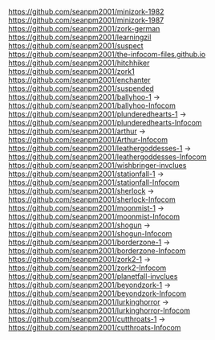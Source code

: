 https://github.com/seanpm2001/minizork-1982
https://github.com/seanpm2001/minizork-1987
https://github.com/seanpm2001/zork-german
https://github.com/seanpm2001/learningzil
https://github.com/seanpm2001/suspect
https://github.com/seanpm2001/the-infocom-files.github.io
https://github.com/seanpm2001/hitchhiker
https://github.com/seanpm2001/zork1
https://github.com/seanpm2001/enchanter
https://github.com/seanpm2001/suspended
https://github.com/seanpm2001/ballyhoo-1 -> https://github.com/seanpm2001/ballyhoo-Infocom
https://github.com/seanpm2001/plunderedhearts-1 -> https://github.com/seanpm2001/plunderedhearts-Infocom
https://github.com/seanpm2001/arthur -> https://github.com/seanpm2001/Arthur-Infocom
https://github.com/seanpm2001/leathergoddesses-1 -> https://github.com/seanpm2001/leathergoddesses-Infocom
https://github.com/seanpm2001/wishbringer-invclues
https://github.com/seanpm2001/stationfall-1 -> https://github.com/seanpm2001/stationfall-Infocom
https://github.com/seanpm2001/sherlock -> https://github.com/seanpm2001/sherlock-Infocom
https://github.com/seanpm2001/moonmist-1 -> https://github.com/seanpm2001/moonmist-Infocom
https://github.com/seanpm2001/shogun -> https://github.com/seanpm2001/shogun-Infocom
https://github.com/seanpm2001/borderzone-1 -> https://github.com/seanpm2001/borderzone-Infocom
https://github.com/seanpm2001/zork2-1 -> https://github.com/seanpm2001/zork2-Infocom
https://github.com/seanpm2001/planetfall-invclues
https://github.com/seanpm2001/beyondzork-1 -> https://github.com/seanpm2001/beyondzork-Infocom
https://github.com/seanpm2001/lurkinghorror -> https://github.com/seanpm2001/lurkinghorror-Infocom
https://github.com/seanpm2001/cutthroats-1 -> https://github.com/seanpm2001/cutthroats-Infocom

